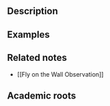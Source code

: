
## Description


## Examples 


## Related notes 
- [[Fly on the Wall Observation]]

## Academic roots
